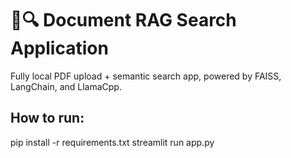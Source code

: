 # 📄🔍 Document RAG Search Application

Fully local PDF upload + semantic search app, powered by FAISS, LangChain, and LlamaCpp.

## How to run:
pip install -r requirements.txt
streamlit run app.py